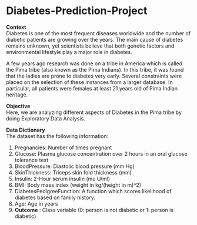 # Diabetes-Prediction-Project
<b>Context</b><br>
Diabetes is one of the most frequent diseases worldwide and the number of diabetic patients are growing over the years. The main cause of diabetes remains unknown, yet scientists believe that both genetic factors and environmental lifestyle play a major role in diabetes.

A few years ago research was done on a tribe in America which is called the Pima tribe (also known as the Pima Indians). In this tribe, it was found that the ladies are prone to diabetes very early. Several constraints were placed on the selection of these instances from a larger database. In particular, all patients were females at least 21 years old of Pima Indian heritage.

<b>Objective</b><br>
Here, we are analyzing different aspects of Diabetes in the Pima tribe by doing Exploratory Data Analysis.

<b>Data Dictionary</b><br>
The dataset has the following information:<br>

<ol>
<li>Pregnancies: Number of times pregnant</li>
<li>Glucose: Plasma glucose concentration over 2 hours in an oral glucose tolerance test</li>
<li>BloodPressure: Diastolic blood pressure (mm Hg)</li>
<li>SkinThickness: Triceps skin fold thickness (mm)</li>
<li>Insulin: 2-Hour serum insulin (mu U/ml)</li>
<li>BMI: Body mass index (weight in kg/(height in m)^2)</li>
<li>DiabetesPedigreeFunction: A function which scores likelihood of diabetes based on family history.</li>
<li>Age: Age in years<li</>
<li><b>Outcome</b> : Class variable (0: person is not diabetic or 1: person is diabetic)</li>
